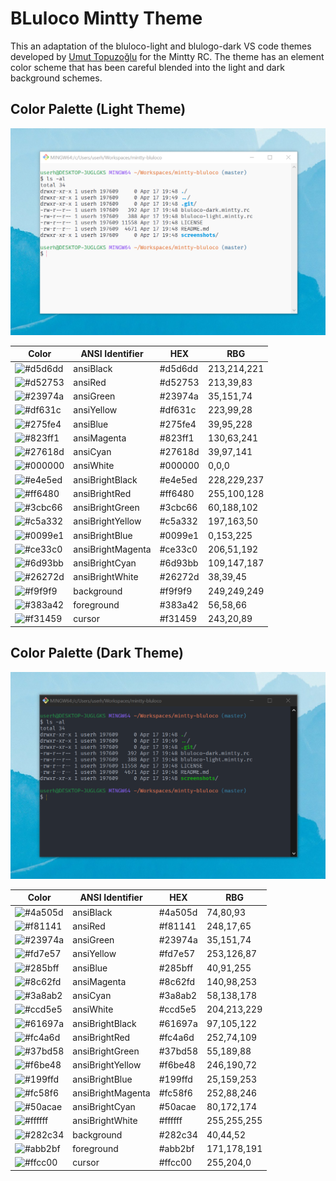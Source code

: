 # BLuloco Mintty Theme

This an adaptation of the bluloco-light and blulogo-dark VS code themes developed by [Umut Topuzoğlu](https://github.com/uloco) for the Mintty RC. The theme has an element color scheme that has been careful blended into the light and dark background schemes.

## Color Palette (Light Theme)

![bluloco-theme-light](./screenshots/bluloco-theme-light.png?raw=true "Bluloco Light Theme")

| Color                                              | ANSI Identifier   | HEX     | RBG          |
| -------------------------------------------------- |------------------ |-------- | ------------ |
| ![#d5d6dd](https://fakeimg.pl/35/d5d6dd/?text=+) | ansiBlack         | #d5d6dd | 213,214,221  |
| ![#d52753](https://fakeimg.pl/35/d52753/?text=+) | ansiRed           | #d52753 | 213,39,83    |
| ![#23974a](https://fakeimg.pl/35/23974a/?text=+) | ansiGreen         | #23974a | 35,151,74    |
| ![#df631c](https://fakeimg.pl/35/df631c/?text=+) | ansiYellow        | #df631c | 223,99,28    |
| ![#275fe4](https://fakeimg.pl/35/275fe4/?text=+) | ansiBlue          | #275fe4 | 39,95,228    |
| ![#823ff1](https://fakeimg.pl/35/823ff1/?text=+) | ansiMagenta       | #823ff1 | 130,63,241   |
| ![#27618d](https://fakeimg.pl/35/27618d/?text=+) | ansiCyan          | #27618d | 39,97,141    |
| ![#000000](https://fakeimg.pl/35/000000/?text=+) | ansiWhite         | #000000 | 0,0,0        |
| ![#e4e5ed](https://fakeimg.pl/35/e4e5ed/?text=+) | ansiBrightBlack   | #e4e5ed | 228,229,237  |
| ![#ff6480](https://fakeimg.pl/35/ff6480/?text=+) | ansiBrightRed     | #ff6480 | 255,100,128  |
| ![#3cbc66](https://fakeimg.pl/35/3cbc66/?text=+) | ansiBrightGreen   | #3cbc66 | 60,188,102   |
| ![#c5a332](https://fakeimg.pl/35/c5a332/?text=+) | ansiBrightYellow  | #c5a332 | 197,163,50   |
| ![#0099e1](https://fakeimg.pl/35/0099e1/?text=+) | ansiBrightBlue    | #0099e1 | 0,153,225    |
| ![#ce33c0](https://fakeimg.pl/35/ce33c0/?text=+) | ansiBrightMagenta | #ce33c0 | 206,51,192   |
| ![#6d93bb](https://fakeimg.pl/35/6d93bb/?text=+) | ansiBrightCyan    | #6d93bb | 109,147,187  |
| ![#26272d](https://fakeimg.pl/35/26272d/?text=+) | ansiBrightWhite   | #26272d | 38,39,45     |
| ![#f9f9f9](https://fakeimg.pl/35/f9f9f9/?text=+) | background        | #f9f9f9 | 249,249,249  |
| ![#383a42](https://fakeimg.pl/35/383a42/?text=+) | foreground        | #383a42 | 56,58,66     |
| ![#f31459](https://fakeimg.pl/35/f31459/?text=+) | cursor            | #f31459 | 243,20,89    |

## Color Palette (Dark Theme)

![bluloco-theme-dark](./screenshots/bluloco-theme-dark.png?raw=true "Bluloco Dark Theme")

| Color                                              | ANSI Identifier   | HEX     | RBG          |
| -------------------------------------------------- |------------------ |-------- | ------------ |
| ![#4a505d](https://fakeimg.pl/35/4a505d/?text=+) | ansiBlack         | #4a505d | 74,80,93     |
| ![#f81141](https://fakeimg.pl/35/f81141/?text=+) | ansiRed           | #f81141 | 248,17,65    |
| ![#23974a](https://fakeimg.pl/35/23974a/?text=+) | ansiGreen         | #23974a | 35,151,74    |
| ![#fd7e57](https://fakeimg.pl/35/fd7e57/?text=+) | ansiYellow        | #fd7e57 | 253,126,87   |
| ![#285bff](https://fakeimg.pl/35/285bff/?text=+) | ansiBlue          | #285bff | 40,91,255    |
| ![#8c62fd](https://fakeimg.pl/35/8c62fd/?text=+) | ansiMagenta       | #8c62fd | 140,98,253   |
| ![#3a8ab2](https://fakeimg.pl/35/3a8ab2/?text=+) | ansiCyan          | #3a8ab2 | 58,138,178   |
| ![#ccd5e5](https://fakeimg.pl/35/ccd5e5/?text=+) | ansiWhite         | #ccd5e5 | 204,213,229  |
| ![#61697a](https://fakeimg.pl/35/61697a/?text=+) | ansiBrightBlack   | #61697a | 97,105,122   |
| ![#fc4a6d](https://fakeimg.pl/35/fc4a6d/?text=+) | ansiBrightRed     | #fc4a6d | 252,74,109   |
| ![#37bd58](https://fakeimg.pl/35/37bd58/?text=+) | ansiBrightGreen   | #37bd58 | 55,189,88    |
| ![#f6be48](https://fakeimg.pl/35/f6be48/?text=+) | ansiBrightYellow  | #f6be48 | 246,190,72   |
| ![#199ffd](https://fakeimg.pl/35/199ffd/?text=+) | ansiBrightBlue    | #199ffd | 25,159,253   |
| ![#fc58f6](https://fakeimg.pl/35/fc58f6/?text=+) | ansiBrightMagenta | #fc58f6 | 252,88,246   |
| ![#50acae](https://fakeimg.pl/35/50acae/?text=+) | ansiBrightCyan    | #50acae | 80,172,174   |
| ![#ffffff](https://fakeimg.pl/35/ffffff/?text=+) | ansiBrightWhite   | #ffffff | 255,255,255  |
| ![#282c34](https://fakeimg.pl/35/282c34/?text=+) | background        | #282c34 | 40,44,52     |
| ![#abb2bf](https://fakeimg.pl/35/abb2bf/?text=+) | foreground        | #abb2bf | 171,178,191  |
| ![#ffcc00](https://fakeimg.pl/35/ffcc00/?text=+) | cursor            | #ffcc00 | 255,204,0    |
